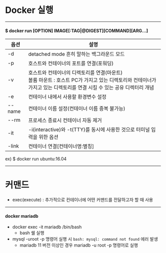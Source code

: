 # Docker 실행

---

#### $ docker run [OPTION] IMAGE[:TAG|@DIGEST][COMMAND][ARG...]

| 옵션 | 설명                                                                                                    |
|----|-------------------------------------------------------------------------------------------------------|
| -d | detached mode 흔히 말하는 백그라운드 모드                                                                         |
| -p | 호스트와 컨테이너의 포트를 연결(포워딩)                                                                                |
| -v | 호스트와 컨테이너의 디렉토리를 연결(마운트) </br> 볼륨 마운트 : 호스트 PC가 가지고 있는 디렉토리와 컨테이너가 가지고 있는 디렉토리를 연결 시킬 수 있는 공유 디렉터리 개념 |
|-e| 컨테이너 내에서 사용할 환경변수 설정                                                                                  |
|--name| 컨테이너 이름 설정(컨테이너 이름 중복 불가능)                                                                            |
|--rm| 프로세스 종료시 컨테이너 자동 제거                                                                                   |
|-it| -i(interactive)와 -t(TTY)를 동시에 사용한 것으로 터미널 입력을 위한 옵션                                                   |
|-link| 컨테이너 연결[컨테이너명:별칭]                                                                                     |

ex) $ docker run ubuntu:16.04

---

# 커맨드
- exec(execute) : 추가적으로 컨테이너에 어떤 커맨드를 전달하고자 할 때 사용

---

#### docker mariadb 
- docker exec -it mariadb /bin/bash
  - bash 쉘 실행
- mysql -uroot -p 명령어 실행 시 `bash: mysql: command not found` 에러 발생
  - mariadb 11 버전 이상인 경우 mariadb -u root -p 명령어로 실행